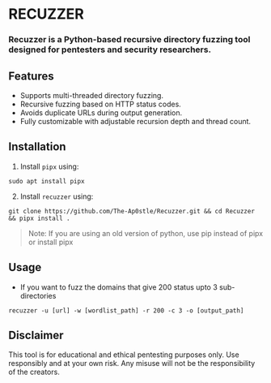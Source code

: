 # RECUZZER 

### Recuzzer is a Python-based recursive directory fuzzing tool designed for pentesters and security researchers. 

## Features
  - Supports multi-threaded directory fuzzing.
  - Recursive fuzzing based on HTTP status codes.
  - Avoids duplicate URLs during output generation.
  - Fully customizable with adjustable recursion depth and thread count.

## Installation
  1. Install `pipx` using:
  ```
  sudo apt install pipx
  ```
  2. Install `recuzzer` using:
  ```
  git clone https://github.com/The-Ap0stle/Recuzzer.git && cd Recuzzer && pipx install .
  ```
  > Note: If you are using an old version of python, use pip instead of pipx or install pipx

## Usage
  - If you want to fuzz the domains that give 200 status upto 3 sub-directories 
  ```
  recuzzer -u [url] -w [wordlist_path] -r 200 -c 3 -o [output_path]
  ```
## Disclaimer
This tool is for educational and ethical pentesting purposes only. Use responsibly and at your own risk. Any misuse will not be the responsibility of the creators.
